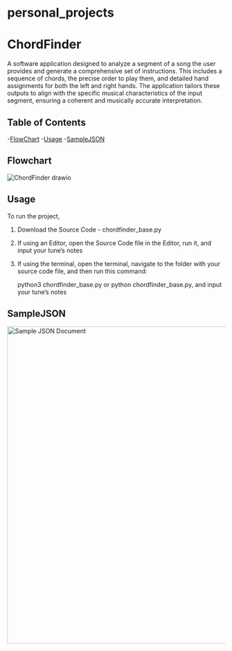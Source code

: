 # personal_projects

# ChordFinder
A software application designed to analyze a segment of a song the user provides and generate a comprehensive set of instructions. This includes a sequence of chords, the precise order to play them, and detailed hand assignments for both the left and right hands. The application tailors these outputs to align with the specific musical characteristics of the input segment, ensuring a coherent and musically accurate interpretation.

## Table of Contents
-[FlowChart](#flowchart)
-[Usage](#usage)
-[SampleJSON](#samplejson)

## Flowchart
![ChordFinder drawio](https://github.com/user-attachments/assets/1ac74f2d-ea24-4fa6-bb9d-d5e53191737d)

## Usage 
To run the project,
1. Download the Source Code - chordfinder_base.py
2. If using an Editor, open the Source Code file in the Editor, run it, and input your tune’s notes
3. If using the terminal, open the terminal, navigate to the folder with your source code file, and then run this command:

   python3 chordfinder_base.py
   or
   python chordfinder_base.py, and input your tune’s notes
   
## SampleJSON
<img width="732" alt="Sample JSON Document" src="https://github.com/user-attachments/assets/d2c52478-6388-4cb0-b070-db0893f5f90e">
